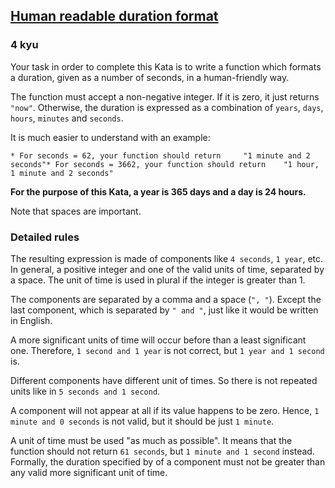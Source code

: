 <h2><a href=https://www.codewars.com/kata/52742f58faf5485cae000b9a/train/python target="_blank">Human readable duration format</a></h2><h3>4 kyu</h3><p>Your task in order to complete this Kata is to write a function which formats a duration, given as a number of seconds, in a human-friendly way.</p><p>The function must accept a non-negative integer. If it is zero, it just returns <code>"now"</code>. Otherwise,  the duration is expressed as a combination of <code>years</code>, <code>days</code>, <code>hours</code>, <code>minutes</code> and <code>seconds</code>.</p><p>It is much easier to understand with an example:</p><pre><code class="language-text">* For seconds = 62, your function should return     "1 minute and 2 seconds"* For seconds = 3662, your function should return    "1 hour, 1 minute and 2 seconds"</code></pre><p><strong>For the purpose of this Kata, a year is 365 days and a day is 24 hours.</strong></p><p>Note that spaces are important.</p><h3 id="detailed-rules">Detailed rules</h3><p>The resulting expression is made of components like <code>4 seconds</code>, <code>1 year</code>, etc.  In general, a positive integer and one of the valid units of time, separated by a space. The unit of time is used in plural if the integer is greater than 1.</p><p>The components are separated by a comma and a space (<code>", "</code>). Except the last component, which is separated by <code>" and "</code>, just like it would be written in English. </p><p>A more significant units of time will occur before than a least significant one. Therefore, <code>1 second and 1 year</code> is not correct, but <code>1 year and 1 second</code> is.</p><p>Different components have different unit of times. So there is not repeated units like in <code>5 seconds and 1 second</code>.</p><p>A component will not appear at all if its value happens to be zero.  Hence, <code>1 minute and 0 seconds</code> is not valid, but it should be just <code>1 minute</code>.</p><p> A unit of time must be used "as much as possible". It means that the function should not return <code>61 seconds</code>, but <code>1 minute and 1 second</code> instead.  Formally, the duration specified by  of a component must not be greater than any valid more significant unit of time.</p>